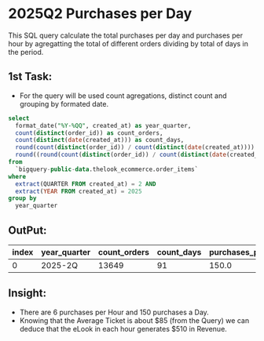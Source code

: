 # 2025Q2 Purchases per Day
This SQL query calculate the total purchases per day and purchases per hour by agregatting the total of different orders dividing by total of days in the period.

## 1st Task:
  * For the query will be used count agregations, distinct count and grouping by formated date.
```sql
select
  format_date("%Y-%QQ", created_at) as year_quarter,
  count(distinct(order_id)) as count_orders,
  count(distinct(date(created_at))) as count_days,
  round(count(distinct(order_id)) / count(distinct(date(created_at)))) as purchases_per_day,
  round((round(count(distinct(order_id)) / count(distinct(date(created_at))))/24)) as purchases_per_hour
from
  `bigquery-public-data.thelook_ecommerce.order_items`
where
  extract(QUARTER FROM created_at) = 2 AND
  extract(YEAR FROM created_at) = 2025
group by
  year_quarter
```

## OutPut:
|index|year\_quarter|count\_orders|count\_days|purchases\_per\_day|purchases\_per\_hour|
|---|---|---|---|---|---|
|0|2025-2Q|13649|91|150\.0|6\.0|

## Insight:
 * There are 6 purchases per Hour and 150 purchases a Day.
 * Knowing that the Average Ticket is about $85 (from the Query) we can deduce that the eLook in each hour generates $510 in Revenue.
